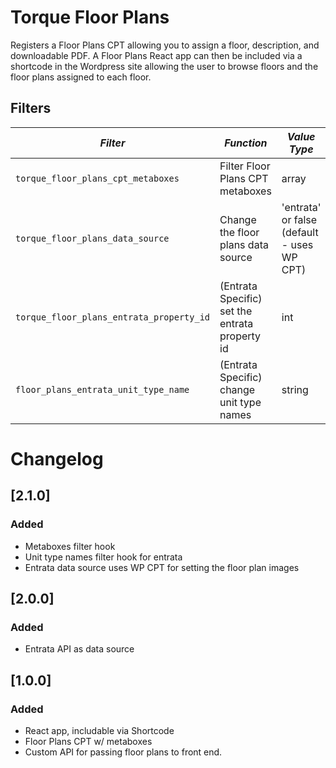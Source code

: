 # Torque Floor Plans

Registers a Floor Plans CPT allowing you to assign a floor, description, and downloadable PDF.
A Floor Plans React app can then be included via a shortcode in the Wordpress site allowing the user to browse floors and the floor plans assigned to each floor.

## Filters

<!-- prettier-ignore-start -->

*Filter* | *Function* | *Value Type*
--- | --- | ---
`torque_floor_plans_cpt_metaboxes` | Filter Floor Plans CPT metaboxes | array
`torque_floor_plans_data_source` | Change the floor plans data source | 'entrata' or false (default - uses WP CPT)
`torque_floor_plans_entrata_property_id` | (Entrata Specific) set the entrata property id | int
`floor_plans_entrata_unit_type_name` | (Entrata Specific) change unit type names | string

<!-- prettier-ignore-end -->

# Changelog

## [2.1.0]

### Added

- Metaboxes filter hook
- Unit type names filter hook for entrata
- Entrata data source uses WP CPT for setting the floor plan images

## [2.0.0]

### Added

- Entrata API as data source

## [1.0.0]

### Added

- React app, includable via Shortcode
- Floor Plans CPT w/ metaboxes
- Custom API for passing floor plans to front end.
